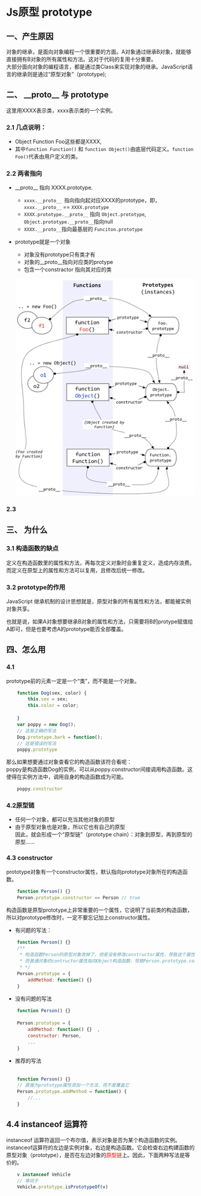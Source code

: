 # Js原型 prototype

## 一、产生原因
对象的继承，是面向对象编程一个很重要的方面。A对象通过继承B对象，就能够直接拥有B对象的所有属性和方法。这对于代码的复用十分重要。  
大部分面向对象的编程语言，都是通过类Class来实现对象的继承。JavaScript语言的继承则是通过“原型对象”（prototype);
## 二、 \_\_proto__ 与 prototype

这里用XXXX表示类，xxxx表示类的一个实例。

### 2.1 几点说明：
- Object Function Foo这些都是XXXX,
- 其中`function Function()` 和 `function Object()`由底层代码定义。`function Foo()`代表由用户定义的类。
 
### 2.2 两者指向
- \_\_proto__ 指向 XXXX.prototype.
    - `xxxx.__proto__ `指向指向起对应XXXX的prototype，即，`xxxx.__proto__` == `XXXX.prototype`
    - `XXXX.prototype.__proto__` 指向 `Object.prototype`, `Object.prototype.__proto__`指向null
    - `XXXX.__proto__`指向最基层的 `Funciton.prototype`

- prototype就是一个对象
    - 对象没有prototype只有类才有
    - 对象的\_\_proto__指向对应类的protype
    - 包含一个constractor 指向其对应的类

    ![](./images/prototype.png)
### 2.3
## 三、 为什么
### 3.1 构造函数的缺点
定义在构造函数里的属性和方法，再每次定义对象时会重复定义，造成内存浪费。而定义在原型上的属性和方法可以复用，且修改后统一修改。
### 3.2 prototype的作用
JavaScript 继承机制的设计思想就是，原型对象的所有属性和方法，都能被实例对象共享。 

也就是说，如果A对象想要继承B对象的属性和方法，只需要将B的protype赋值给A即可，但是也要考虑A的prototype能否全部覆盖。
## 四、怎么用

### 4.1
prototype前的元素一定是一个“类”，而不能是一个对象。
```javascript
    function Dog(sex, color) {
        this.sex = sex;
        this.color = color;

    }
    var poppy = new Dog();
    // 这是正确的写法
    Dog.prototype.bark = function();
    // 这是错误的写法
    poppy.prototype
```
那么如果想要通过对象查看它的构造函数该符合看呢：  
poppy是构造函数Dog的实例，可以从poppy.constructor间接调用构造函数。这使得在实例方法中，调用自身的构造函数成为可能。
```javascript
    poppy.constructor
```
### 4.2原型链
- 任何一个对象，都可以充当其他对象的原型
- 由于原型对象也是对象，所以它也有自己的原型  
因此，就会形成一个“原型链”（prototype chain）：对象到原型，再到原型的原型……

### 4.3 constructor
prototype对象有一个constructor属性，默认指向prototype对象所在的构造函数。

```javascript
    function Person() {}
    Person.prototype.constructor == Person // true
```

构造函数是原型prototype上非常重要的一个属性，它说明了当前类的构造函数，所以对prototype修改时，一定不要忘记加上constructor属性。
- 有问题的写法：
```javascript
    function Person() {}
    /**
     * 构造函数Person的原型对象改掉了，但是没有修改constructor属性，导致这个属性不再指向Person。由于Person的新原型是一个普通对象，
     * 而普通对象的contructor属性指向Object构造函数，导致Person.prototype.constructor变成了Object
     * */
    Person.prototype = {
        addMethod: function() {}  
    }
```

- 没有问题的写法

```javascript
    function Person() {}

    Person.prototype = {
        addMethod: function() {}  ,
        constructor: Person,
        ...
    }
```

- 推荐的写法
```javascript

    function Person() {}
    // 直接为prototype属性添加一个方法，而不是覆盖它
    Person.prototype.addMethod = function() {
        //...
    }
```

## 4.4 instanceof 运算符

instanceof 运算符返回一个布尔值，表示对象是否为某个构造函数的实例。
instanceof运算符的左边是实例对象，右边是构造函数。它会检查右边构建函数的原型对象（prototype），是否在左边对象的<span style="color:red">原型链</span>上。因此，下面两种写法是等价的。  

```javascript
    v instanceof Vehicle
    // 等同于
    Vehicle.prototype.isPrototypeOf(v)
```